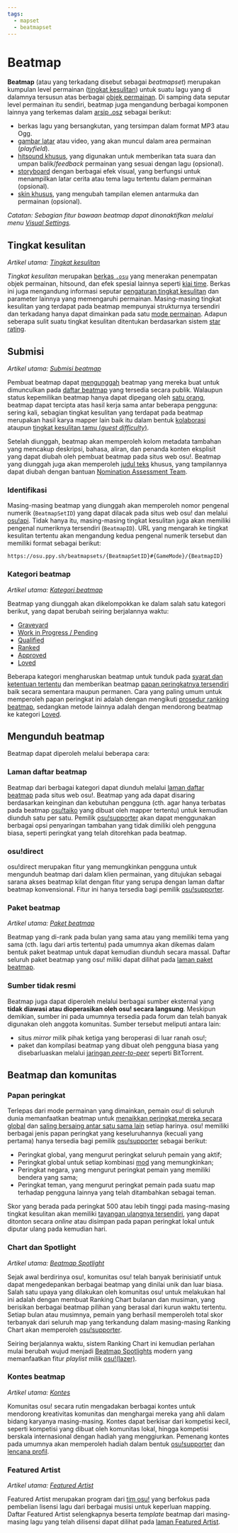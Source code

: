 ```yaml
---
tags:
  - mapset
  - beatmapset
---
```


# Beatmap

**Beatmap** (atau yang terkadang disebut sebagai *beatmapset*) merupakan kumpulan level permainan ([tingkat kesulitan](#tingkat-kesulitan)) untuk suatu lagu yang di dalamnya tersusun atas berbagai [objek permainan](/wiki/Gameplay/Hit_object). Di samping data seputar level permainan itu sendiri, beatmap juga mengandung berbagai komponen lainnya yang terkemas dalam [arsip .osz](/wiki/Client/File_formats/osz_(file_format)) sebagai berikut:

- berkas lagu yang bersangkutan, yang tersimpan dalam format MP3 atau Ogg.
- [gambar latar](/wiki/Beatmap/Background) atau video, yang akan muncul dalam area permainan (*playfield*).
- [hitsound khusus](/wiki/Beatmapping/Hitsound), yang digunakan untuk memberikan tata suara dan umpan balik/*feedback* permainan yang sesuai dengan lagu (opsional).
- [storyboard](/wiki/Storyboard) dengan berbagai efek visual, yang berfungsi untuk menampilkan latar cerita atau tema lagu tertentu dalam permainan (opsional).
- [skin khusus](/wiki/Skinning), yang mengubah tampilan elemen antarmuka dan permainan (opsional).

*Catatan: Sebagian fitur bawaan beatmap dapat dinonaktifkan melalui menu [Visual Settings](/wiki/Client/Interface/Visual_settings).*

## Tingkat kesulitan

*Artikel utama: [Tingkat kesulitan](/wiki/Beatmap/Difficulty)*

*Tingkat kesulitan* merupakan [berkas `.osu`](/wiki/Client/File_formats/osu_(file_format)) yang menerakan penempatan objek permainan, hitsound, dan efek spesial lainnya seperti [kiai time](/wiki/Gameplay/Kiai_time). Berkas ini juga mengandung informasi seputar [pengaturan tingkat kesulitan](/wiki/Client/Beatmap_editor/Song_setup#difficulty) dan parameter lainnya yang memengaruhi permainan. Masing-masing tingkat kesulitan yang terdapat pada beatmap mempunyai strukturnya tersendiri dan terkadang hanya dapat dimainkan pada satu [mode permainan](/wiki/Game_mode). Adapun seberapa sulit suatu tingkat kesulitan ditentukan berdasarkan sistem [star rating](/wiki/Beatmap/Star_rating).

## Submisi

*Artikel utama: [Submisi beatmap](/wiki/Beatmapping/Beatmap_submission)*

Pembuat beatmap dapat [mengunggah](/wiki/Beatmapping/Beatmap_submission) beatmap yang mereka buat untuk dimunculkan pada [daftar beatmap](https://osu.ppy.sh/beatmapsets) yang tersedia secara publik. Walaupun status kepemilikan beatmap hanya dapat dipegang oleh [satu orang](/wiki/Beatmap/Beatmap_host), beatmap dapat tercipta atas hasil kerja sama antar beberapa pengguna: sering kali, sebagian tingkat kesulitan yang terdapat pada beatmap merupakan hasil karya mapper lain baik itu dalam bentuk [kolaborasi](/wiki/Beatmap/Beatmap_collaborations) ataupun [tingkat kesulitan tamu (*guest difficulty*)](/wiki/Beatmap/Guest_difficulty).

<!-- TODO: after https://github.com/ppy/osu-web/issues/5852 is resolved, this section will need an update -->

Setelah diunggah, beatmap akan memperoleh kolom metadata tambahan yang mencakup deskripsi, bahasa, aliran, dan penanda konten eksplisit yang dapat diubah oleh pembuat beatmap pada situs web osu!. Beatmap yang diunggah juga akan memperoleh [judul teks](/wiki/Beatmap/Title_text) khusus, yang tampilannya dapat diubah dengan bantuan [Nomination Assessment Team](/wiki/People/Nomination_Assessment_Team).

### Identifikasi

Masing-masing beatmap yang diunggah akan memperoleh nomor pengenal numerik (`BeatmapSetID`) yang dapat dilacak pada situs web osu! dan melalui [osu!api](/wiki/osu!api). Tidak hanya itu, masing-masing tingkat kesulitan juga akan memiliki pengenal numeriknya tersendiri (`BeatmapID`). URL yang mengarah ke tingkat kesulitan tertentu akan mengandung kedua pengenal numerik tersebut dan memiliki format sebagai berikut:

```
https://osu.ppy.sh/beatmapsets/{BeatmapSetID}#{GameMode}/{BeatmapID}
```

### Kategori beatmap

*Artikel utama: [Kategori beatmap](Category)*

Beatmap yang diunggah akan dikelompokkan ke dalam salah satu kategori berikut, yang dapat berubah seiring berjalannya waktu:

- [Graveyard](Category#graveyard)
- [Work in Progress / Pending](Category#work-in-progress-dan-pending)
- [Qualified](Category#qualified)
- [Ranked](Category#ranked)
- [Approved](Category#approved)
- [Loved](Category#loved)

Beberapa kategori mengharuskan beatmap untuk tunduk pada [syarat dan ketentuan tertentu](/wiki/Ranking_criteria) dan memberikan beatmap [papan peringkatnya tersendiri](#papan-peringkat) baik secara sementara maupun permanen. Cara yang paling umum untuk memperoleh papan peringkat ini adalah dengan mengikuti [prosedur ranking beatmap](/wiki/Beatmap_ranking_procedure), sedangkan metode lainnya adalah dengan mendorong beatmap ke kategori [Loved](Category#loved).

## Mengunduh beatmap

Beatmap dapat diperoleh melalui beberapa cara:

### Laman daftar beatmap

Beatmap dari berbagai kategori dapat diunduh melalui [laman daftar beatmap](https://osu.ppy.sh/beatmapsets) pada situs web osu!. Beatmap yang ada dapat disaring berdasarkan keinginan dan kebutuhan pengguna (cth. agar hanya terbatas pada beatmap [osu!taiko](/wiki/Game_mode/osu!taiko) yang dibuat oleh mapper tertentu) untuk kemudian diunduh satu per satu. Pemilik [osu!supporter](/wiki/osu!supporter) akan dapat menggunakan berbagai opsi penyaringan tambahan yang tidak dimiliki oleh pengguna biasa, seperti peringkat yang telah ditorehkan pada beatmap.

### osu!direct

osu!direct merupakan fitur yang memungkinkan pengguna untuk mengunduh beatmap dari dalam klien permainan, yang ditujukan sebagai sarana akses beatmap kilat dengan fitur yang serupa dengan laman daftar beatmap konvensional. Fitur ini hanya tersedia bagi pemilik [osu!supporter](/wiki/osu!supporter).

### Paket beatmap

*Artikel utama: [Paket beatmap](Packs)*

Beatmap yang di-rank pada bulan yang sama atau yang memiliki tema yang sama (cth. lagu dari artis tertentu) pada umumnya akan dikemas dalam bentuk paket beatmap untuk dapat kemudian diunduh secara massal. Daftar seluruh paket beatmap yang osu! miliki dapat dilihat pada [laman paket beatmap](https://osu.ppy.sh/beatmaps/packs).

### Sumber tidak resmi

Beatmap juga dapat diperoleh melalui berbagai sumber eksternal yang **tidak diawasi atau dioperasikan oleh osu! secara langsung**. Meskipun demikian, sumber ini pada umumnya tersedia pada forum dan telah banyak digunakan oleh anggota komunitas. Sumber tersebut meliputi antara lain:

- situs *mirror* milik pihak ketiga yang beroperasi di luar ranah osu!;
- paket dan kompilasi beatmap yang dibuat oleh pengguna biasa yang disebarluaskan melalui [jaringan *peer-to-peer*](https://en.wikipedia.org/wiki/Peer-to-peer) seperti BitTorrent.

## Beatmap dan komunitas

### Papan peringkat

Terlepas dari mode permainan yang dimainkan, pemain osu! di seluruh dunia memanfaatkan beatmap untuk [menaikkan peringkat mereka secara global](/wiki/Performance_points) dan [saling bersaing antar satu sama lain](/wiki/Ranking) setiap harinya. osu! memiliki berbagai jenis papan peringkat yang keseluruhannya (kecuali yang pertama) hanya tersedia bagi pemilik [osu!supporter](/wiki/osu!supporter) sebagai berikut:

- Peringkat global, yang mengurut peringkat seluruh pemain yang aktif;
- Peringkat global untuk setiap kombinasi [mod](/wiki/Gameplay/Game_modifier) yang memungkinkan;
- Peringkat negara, yang mengurut peringkat pemain yang memiliki bendera yang sama;
- Peringkat teman, yang mengurut peringkat pemain pada suatu map terhadap pengguna lainnya yang telah ditambahkan sebagai teman.

Skor yang berada pada peringkat 500 atau lebih tinggi pada masing-masing tingkat kesulitan akan memiliki [tayangan ulangnya tersendiri](/wiki/Gameplay/Replay), yang dapat ditonton secara *online* atau disimpan pada papan peringkat lokal untuk diputar ulang pada kemudian hari.

### Chart dan Spotlight

<!-- TODO: charts, as well as Chart Assembly Team, need to be referenced here when they receive a dedicated article (issue #4685) -->

<!-- TODO: would be very cool to have a separate article for osu!(lazer) as well (issue #4686) -->

*Artikel utama: [Beatmap Spotlight](/wiki/Beatmap_Spotlights)*

Sejak awal berdirinya osu!, komunitas osu! telah banyak berinisiatif untuk dapat mengedepankan berbagai beatmap yang dinilai unik dan luar biasa. Salah satu upaya yang dilakukan oleh komunitas osu! untuk melakukan hal ini adalah dengan membuat Ranking Chart bulanan dan musiman, yang berisikan berbagai beatmap pilihan yang berasal dari kurun waktu tertentu. Setiap bulan atau musimnya, pemain yang berhasil memperoleh total skor terbanyak dari seluruh map yang terkandung dalam masing-masing Ranking Chart akan memperoleh [osu!supporter](/wiki/osu!supporter).

Seiring berjalannya waktu, sistem Ranking Chart ini kemudian perlahan mulai berubah wujud menjadi [Beatmap Spotlights](/wiki/Beatmap_Spotlights) modern yang memanfaatkan fitur *playlist* milik [osu!(lazer)](/wiki/Client/Release_stream/Lazer).

### Kontes beatmap

*Artikel utama: [Kontes](/wiki/Contests)*

Komunitas osu! secara rutin mengadakan berbagai kontes untuk mendorong kreativitas komunitas dan menghargai mereka yang ahli dalam bidang karyanya masing-masing. Kontes dapat berkisar dari kompetisi kecil, seperti kompetisi yang dibuat oleh komunitas lokal, hingga kompetisi berskala internasional dengan hadiah yang menggiurkan. Pemenang kontes pada umumnya akan memperoleh hadiah dalam bentuk [osu!supporter](/wiki/osu!supporter) dan [lencana profil](/wiki/Community/Profile_badge).

### Featured Artist

*Artikel utama: [Featured Artist](/wiki/People/Featured_Artists)*

Featured Artist merupakan program dari [tim osu!](/wiki/People/osu!_team) yang berfokus pada pembelian lisensi lagu dari berbagai musisi untuk keperluan mapping. Daftar Featured Artist selengkapnya beserta *template* beatmap dari masing-masing lagu yang telah dilisensi dapat dilihat pada [laman Featured Artist](https://osu.ppy.sh/beatmaps/artists).
